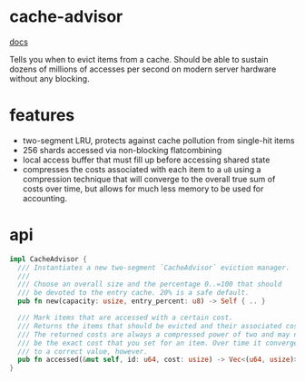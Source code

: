 # cache-advisor

[docs](https://docs.rs/cache-advisor)

Tells you when to evict items from a cache. Should be able to sustain
dozens of millions of accesses per second on modern server hardware
without any blocking.

# features

* two-segment LRU, protects against cache pollution from single-hit items
* 256 shards accessed via non-blocking flatcombining
* local access buffer that must fill up before accessing shared state
* compresses the costs associated with each item to a `u8` using a compression
  technique that will converge to the overall true sum of costs over time, but
  allows for much less memory to be used for accounting.

# api

```rust
impl CacheAdvisor {
  /// Instantiates a new two-segment `CacheAdvisor` eviction manager.
  ///
  /// Choose an overall size and the percentage 0..=100 that should
  /// be devoted to the entry cache. 20% is a safe default.
  pub fn new(capacity: usize, entry_percent: u8) -> Self { .. }

  /// Mark items that are accessed with a certain cost.
  /// Returns the items that should be evicted and their associated costs.
  /// The returned costs are always a compressed power of two and may not
  /// be the exact cost that you set for an item. Over time it converges
  /// to a correct value, however.
  pub fn accessed(&mut self, id: u64, cost: usize) -> Vec<(u64, usize)> { .. }
}
```
